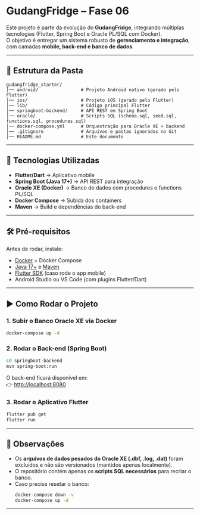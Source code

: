 # GudangFridge – Fase 06

Este projeto é parte da evolução do **GudangFridge**, integrando múltiplas tecnologias (Flutter, Spring Boot e Oracle PL/SQL com Docker).  
O objetivo é entregar um sistema robusto de **gerenciamento e integração**, com camadas **mobile, back-end e banco de dados**.

---

## 📂 Estrutura da Pasta

```
gudangfridge_starter/
│── android/                # Projeto Android nativo (gerado pelo Flutter)
│── ios/                    # Projeto iOS (gerado pelo Flutter)
│── lib/                    # Código principal Flutter
│── springboot-backend/     # API REST em Spring Boot
│── oracle/                 # Scripts SQL (schema.sql, seed.sql, functions.sql, procedures.sql)
│── docker-compose.yml      # Orquestração para Oracle XE + backend
│── .gitignore              # Arquivos e pastas ignorados no Git
│── README.md               # Este documento
```

---

## 🚀 Tecnologias Utilizadas

- **Flutter/Dart** → Aplicativo mobile
- **Spring Boot (Java 17+)** → API REST para integração
- **Oracle XE (Docker)** → Banco de dados com procedures e functions PL/SQL
- **Docker Compose** → Subida dos containers
- **Maven** → Build e dependências do back-end

---

## 🛠️ Pré-requisitos

Antes de rodar, instale:

- [Docker](https://www.docker.com/get-started) + Docker Compose
- [Java 17+](https://adoptium.net/) e [Maven](https://maven.apache.org/)
- [Flutter SDK](https://flutter.dev/docs/get-started/install) (caso rode o app mobile)
- Android Studio ou VS Code (com plugins Flutter/Dart)

---

## ▶️ Como Rodar o Projeto

### 1. Subir o Banco Oracle XE via Docker
```bash
docker-compose up -d
```

### 2. Rodar o Back-end (Spring Boot)
```bash
cd springboot-backend
mvn spring-boot:run
```
O back-end ficará disponível em:  
👉 [http://localhost:8080](http://localhost:8080)

### 3. Rodar o Aplicativo Flutter
```bash
flutter pub get
flutter run
```

---

## 📜 Observações

- Os **arquivos de dados pesados do Oracle XE (.dbf, .log, .dat)** foram excluídos e não são versionados (mantidos apenas localmente).
- O repositório contém apenas os **scripts SQL necessários** para recriar o banco.
- Caso precise resetar o banco:  
  ```bash
  docker-compose down -v
  docker-compose up -d
  ```

---

